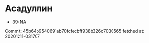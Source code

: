 # Асадуллин
- [39: NA](39.md)

Commit: 45b64b9540691ab70fcfecbff938b326c7030565
 fetched at: 20201211-031707
